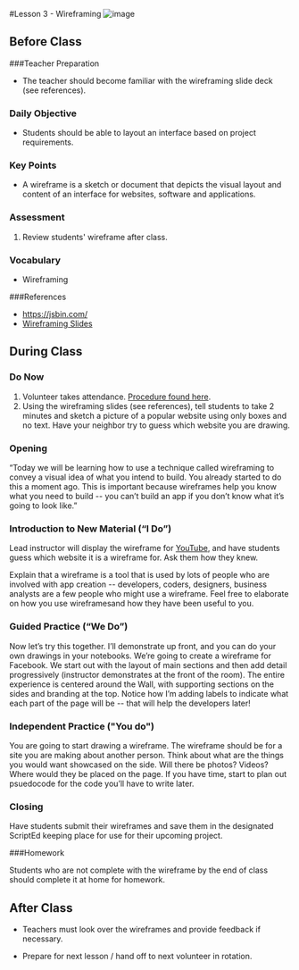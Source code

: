 #Lesson 3 - Wireframing
![image](http://i.imgur.com/8tf2JrV.jpg)

## Before Class
###Teacher Preparation
* The teacher should become familiar with the wireframing slide deck (see references).

### Daily Objective

* Students should be able to layout an interface based on project requirements.


### Key Points

* A wireframe is a sketch or document that depicts the visual layout and content of an interface for websites, software and applications.


### Assessment

1. Review students' wireframe after class. 


### Vocabulary

* Wireframing

###References
* <https://jsbin.com/>
* [Wireframing Slides](lessons/wireframes.pdf)


## During Class

### Do Now

1. Volunteer takes attendance. [Procedure found here](https://docs.google.com/document/d/19IIhqykr70vj7wnqyJYuQNTkd9GX56Xgl3omD42IcMk/edit).
2. Using the wireframing slides (see references), tell students to take 2 minutes and sketch a picture of a popular website using only boxes and no text. Have your neighbor try to guess which website you are drawing.


### Opening

“Today we will be learning how to use a technique called wireframing to convey a visual idea of what you intend to build. You already started to do this a moment ago. This is important because wireframes help you know what you need to build -- you can’t build an app if you don’t know what it’s going to look like.” 

### Introduction to New Material (“I Do”)
Lead instructor will display the wireframe for [YouTube](https://wireframe.cc/84C5gA), and have students guess which website it is a wireframe for. Ask them how they knew.

Explain that a wireframe is a tool that is used by lots of people who are involved with app creation -- developers, coders, designers, business analysts are a few people who might use a wireframe. Feel free to elaborate on how you use wireframesand how they have been useful to you.


### Guided Practice (“We Do”)

Now let’s try this together. I’ll demonstrate up front, and you can do your own drawings in your notebooks.  We’re going to create a wireframe for Facebook. We start out with the layout of main sections and then add detail progressively (instructor demonstrates at the front of the room). The entire experience is centered around the Wall, with supporting sections on the sides and branding at the top. Notice how I’m adding labels to indicate what each part of the page will be -- that will help the developers later!

### Independent Practice ("You do")

You are going to start drawing a wireframe. The wireframe should be for a site you are making about another person. Think about what are the things you would want showcased on the side. Will there be photos? Videos? Where would they be placed on the page. If you have time, start to plan out psuedocode for the code you’ll have to write later. 

### Closing

Have students submit their wireframes and save them in the designated ScriptEd keeping place for use for their upcoming project.


###Homework

Students who are not complete with the wireframe by the end of class should complete it at home for homework.
 
## After Class

* Teachers must look over the wireframes and provide feedback if necessary. 

* Prepare for next lesson / hand off to next volunteer in rotation.

